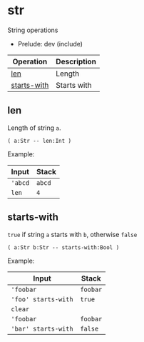 <!-- use: str -->

# str

String operations

- Prelude: dev (include)

<!-- index -->

| Operation                   | Description
|-----------------------------|----------------
| [len](#len)                 | Length
| [starts-with](#starts-with) | Starts with


## len

Length of string `a`.

    ( a:Str -- len:Int )

Example:

<!-- test: len -->

| Input        | Stack
|--------------|------------------|
| `'abcd`      | `abcd`
| `len`        | `4`


## starts-with

`true` if string `a` starts with `b`, otherwise `false`

    ( a:Str b:Str -- starts-with:Bool )

Example:

<!-- test: starts-with -->

| Input               | Stack
|---------------------|------------------|
| `'foobar`           | `foobar`
| `'foo' starts-with` | `true`
| `clear`             |
| `'foobar`           | `foobar`
| `'bar' starts-with` | `false`
